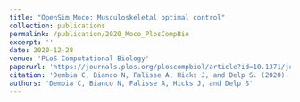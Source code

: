 ```yaml
---
title: "OpenSim Moco: Musculoskeletal optimal control"
collection: publications
permalink: /publication/2020_Moco_PlosCompBio
excerpt: ''
date: 2020-12-28
venue: 'PLoS Computational Biology'
paperurl: 'https://journals.plos.org/ploscompbiol/article?id=10.1371/journal.pcbi.1008493'
citation: 'Dembia C, Bianco N, Falisse A, Hicks J, and Delp S. (2020). "OpenSim Moco: Musculoskeletal optimal control." <i>PLoS Comput Biol</i>. 16(12): e1008493.'
authors: 'Dembia C, Bianco N, Falisse A, Hicks J, and Delp S'
---
```

